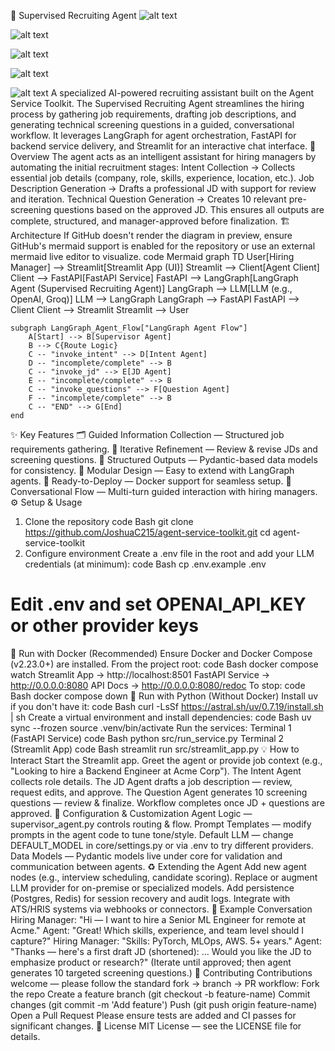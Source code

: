 🤖 Supervised Recruiting Agent
![alt text](https://github.com/JoshuaC215/agent-service-toolkit/actions/workflows/test.yml/badge.svg)

![alt text](https://codecov.io/github/JoshuaC215/agent-service-toolkit/graph/badge.svg?token=5MTJSYWD05)

![alt text](https://img.shields.io/python/required-version-toml?tomlFilePath=https%3A%2F%2Fraw.githubusercontent.com%2FJoshuaC215%2Fagent-service-toolkit%2Frefs%2Fheads%2Fmain%2Fpyproject.toml)

![alt text](https://img.shields.io/github/license/JoshuaC215/agent-service-toolkit)

![alt text](https://static.streamlit.io/badges/streamlit_badge_black_red.svg)
A specialized AI-powered recruiting assistant built on the Agent Service Toolkit.
The Supervised Recruiting Agent streamlines the hiring process by gathering job requirements, drafting job descriptions, and generating technical screening questions in a guided, conversational workflow.
It leverages LangGraph for agent orchestration, FastAPI for backend service delivery, and Streamlit for an interactive chat interface.
🚀 Overview
The agent acts as an intelligent assistant for hiring managers by automating the initial recruitment stages:
Intent Collection → Collects essential job details (company, role, skills, experience, location, etc.).
Job Description Generation → Drafts a professional JD with support for review and iteration.
Technical Question Generation → Creates 10 relevant pre-screening questions based on the approved JD.
This ensures all outputs are complete, structured, and manager-approved before finalization.
🏗️ Architecture
If GitHub doesn't render the diagram in preview, ensure GitHub's mermaid support is enabled for the repository or use an external mermaid live editor to visualize.
code
Mermaid
graph TD
    User[Hiring Manager] --> Streamlit[Streamlit App (UI)]
    Streamlit --> Client[Agent Client]
    Client --> FastAPI[FastAPI Service]
    FastAPI --> LangGraph[LangGraph Agent (Supervised Recruiting Agent)]
    LangGraph --> LLM[LLM (e.g., OpenAI, Groq)]
    LLM --> LangGraph
    LangGraph --> FastAPI
    FastAPI --> Client
    Client --> Streamlit
    Streamlit --> User

    subgraph LangGraph_Agent_Flow["LangGraph Agent Flow"]
        A[Start] --> B[Supervisor Agent]
        B --> C{Route Logic}
        C -- "invoke_intent" --> D[Intent Agent]
        D -- "incomplete/complete" --> B
        C -- "invoke_jd" --> E[JD Agent]
        E -- "incomplete/complete" --> B
        C -- "invoke_questions" --> F[Question Agent]
        F -- "incomplete/complete" --> B
        C -- "END" --> G[End]
    end
✨ Key Features
🗂️ Guided Information Collection — Structured job requirements gathering.
🔄 Iterative Refinement — Review & revise JDs and screening questions.
📝 Structured Outputs — Pydantic-based data models for consistency.
🧩 Modular Design — Easy to extend with LangGraph agents.
🐳 Ready-to-Deploy — Docker support for seamless setup.
💬 Conversational Flow — Multi-turn guided interaction with hiring managers.
⚙️ Setup & Usage
1) Clone the repository
code
Bash
git clone https://github.com/JoshuaC215/agent-service-toolkit.git
cd agent-service-toolkit
2) Configure environment
Create a .env file in the root and add your LLM credentials (at minimum):
code
Bash
cp .env.example .env
# Edit .env and set OPENAI_API_KEY or other provider keys
🐳 Run with Docker (Recommended)
Ensure Docker and Docker Compose (v2.23.0+) are installed. From the project root:
code
Bash
docker compose watch
Streamlit App → http://localhost:8501
FastAPI Service → http://0.0.0.0:8080
API Docs → http://0.0.0.0:8080/redoc
To stop:
code
Bash
docker compose down
🐍 Run with Python (Without Docker)
Install uv if you don't have it:
code
Bash
curl -LsSf https://astral.sh/uv/0.7.19/install.sh | sh
Create a virtual environment and install dependencies:
code
Bash
uv sync --frozen
source .venv/bin/activate
Run the services:
Terminal 1 (FastAPI Service)
code
Bash
python src/run_service.py
Terminal 2 (Streamlit App)
code
Bash
streamlit run src/streamlit_app.py
💡 How to Interact
Start the Streamlit app.
Greet the agent or provide job context (e.g., "Looking to hire a Backend Engineer at Acme Corp").
The Intent Agent collects role details.
The JD Agent drafts a job description — review, request edits, and approve.
The Question Agent generates 10 screening questions — review & finalize.
Workflow completes once JD + questions are approved.
🧰 Configuration & Customization
Agent Logic — supervisor_agent.py controls routing & flow.
Prompt Templates — modify prompts in the agent code to tune tone/style.
Default LLM — change DEFAULT_MODEL in core/settings.py or via .env to try different providers.
Data Models — Pydantic models live under core for validation and communication between agents.
♻️ Extending the Agent
Add new agent nodes (e.g., interview scheduling, candidate scoring).
Replace or augment LLM provider for on-premise or specialized models.
Add persistence (Postgres, Redis) for session recovery and audit logs.
Integrate with ATS/HRIS systems via webhooks or connectors.
💬 Example Conversation
Hiring Manager: "Hi — I want to hire a Senior ML Engineer for remote at Acme."
Agent: "Great! Which skills, experience, and team level should I capture?"
Hiring Manager: "Skills: PyTorch, MLOps, AWS. 5+ years."
Agent: "Thanks — here's a first draft JD (shortened): ... Would you like the JD to emphasize product or research?"
(Iterate until approved; then agent generates 10 targeted screening questions.)
🤝 Contributing
Contributions welcome — please follow the standard fork → branch → PR workflow:
Fork the repo
Create a feature branch (git checkout -b feature-name)
Commit changes (git commit -m 'Add feature')
Push (git push origin feature-name)
Open a Pull Request
Please ensure tests are added and CI passes for significant changes.
📜 License
MIT License — see the LICENSE file for details.